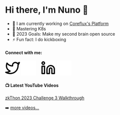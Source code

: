 # Hi there, I'm Nuno 👋

- 🔭 I am currently working on [Coreflux's Platform](https://coreflux.org)
- 🌱 Mastering K8s
- 🥅 2023 Goals: Make my second brain open source
- ⚡ Fun fact: I do kickboxing

#### Connect with me:
[![website](./img/twitter-light.svg)](https://twitter.com/nunomiguelcg#gh-light-mode-only)
[![website](./img/twitter-dark.svg)](https://twitter.com/nunomiguelcg#gh-dark-mode-only)
&nbsp;&nbsp;
[![website](./img/linkedin-light.svg)](https://linkedin.com/in/nunomgoncalves#gh-light-mode-only)
[![website](./img/linkedin-dark.svg)](https://linkedin.com/in/nunomgoncalves#gh-dark-mode-only)
&nbsp;&nbsp;

#### 📺 Latest YouTube Videos

<!--YOUTUBE:START - Don't forget to comment-->
[zkThon 2023 Challenge 3 Walkthrough](https://www.youtube.com/watch?v=i0i5w5NjLkY&t)
<!--YOUTUBE:END - Don't forget to comment-->

➡️ [more videos...](https://www.youtube.com/@nunomiguelcg)
